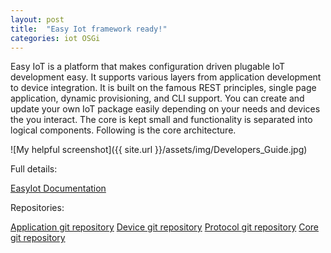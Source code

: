 ```yaml
---
layout: post
title:  "Easy Iot framework ready!"
categories: iot OSGi
---
```


Easy IoT is a platform that makes configuration driven plugable IoT development easy. It supports various layers from application development to device integration. It is built on the famous REST principles, single page application, dynamic provisioning, and CLI support. You can create and update your own IoT package easily depending on your needs and devices the you interact. The core is kept small and functionality is separated into logical components. Following is the core architecture.

![My helpful screenshot]({{ site.url }}/assets/img/Developers_Guide.jpg)

Full details:

[EasyIot Documentation](https://docs.google.com/document/d/1CZRFyxjODB_15P4gc-ZzwLy0zx7Elq0_Ym6xrEubPAA/edit#)

Repositories:

[Application git repository](https://github.com/daghanacay/com.easyiot.application)
[Device git repository](https://github.com/daghanacay/com.easyiot.device)
[Protocol git repository](https://github.com/daghanacay/com.easyiot.protocol)
[Core git repository](https://github.com/daghanacay/com.easyiot.core)
